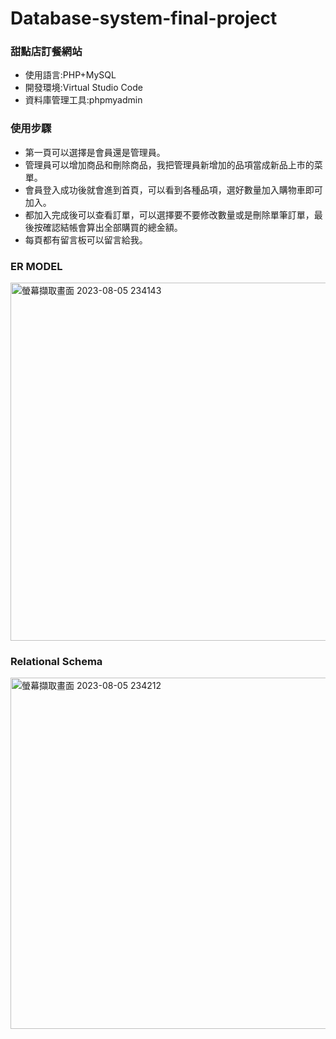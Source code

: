# Database-system-final-project
### 甜點店訂餐網站
* 使用語言:PHP+MySQL
* 開發環境:Virtual Studio Code
* 資料庫管理工具:phpmyadmin
### 使用步驟
* 第一頁可以選擇是會員還是管理員。
* 管理員可以增加商品和刪除商品，我把管理員新增加的品項當成新品上市的菜單。
* 會員登入成功後就會進到首頁，可以看到各種品項，選好數量加入購物車即可加入。
* 都加入完成後可以查看訂單，可以選擇要不要修改數量或是刪除單筆訂單，最後按確認結帳會算出全部購買的總金額。
* 每頁都有留言板可以留言給我。
### ER MODEL
<img width="573" alt="螢幕擷取畫面 2023-08-05 234143" src="https://github.com/meimei-lin/Database-system-final-project/assets/81676839/308edebe-ccd4-4b75-8321-fcc76e89e0bc">

### Relational Schema
<img width="562" alt="螢幕擷取畫面 2023-08-05 234212" src="https://github.com/meimei-lin/Database-system-final-project/assets/81676839/8405b20c-c69a-4e50-af84-ae3602154f88">
